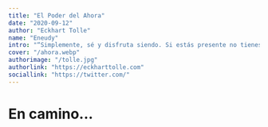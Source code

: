 ```yaml
---
title: "El Poder del Ahora"
date: "2020-09-12"
author: "Eckhart Tolle"
name: "Eneudy"
intro: "“Simplemente, sé y disfruta siendo. Si estás presente no tienes ninguna necesidad de esperar."
cover: "/ahora.webp"
authorimage: "/tolle.jpg"
authorlink: "https://eckharttolle.com"
sociallink: "https://twitter.com/"
---
```


# En camino...
